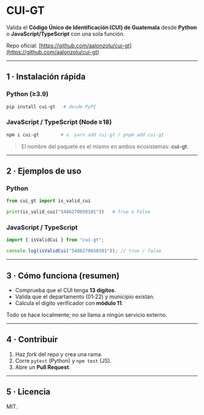 # CUI‑GT

Valida el **Código Único de Identificación (CUI) de Guatemala** desde **Python** o **JavaScript/TypeScript** con una sola función.

Repo oficial: [https://github.com/aalonzolu/cui-gt](https://github.com/aalonzolu/cui-gt)

---

## 1 · Instalación rápida

### Python (≥3.9)

```bash
pip install cui-gt   # desde PyPI
```

### JavaScript / TypeScript (Node ≥18)

```bash
npm i cui-gt        # o  yarn add cui-gt / pnpm add cui-gt
```

> El nombre del paquete es el mismo en ambos ecosistemas: **cui-gt**.

---

## 2 · Ejemplos de uso

### Python

```python
from cui_gt import is_valid_cui

print(is_valid_cui("5486270650101"))   # True o False
```

### JavaScript / TypeScript

```js
import { isValidCui } from "cui-gt";

console.log(isValidCui("5486270650101")); // true / false
```

---

## 3 · Cómo funciona (resumen)

* Comprueba que el CUI tenga **13 dígitos**.
* Valida que el departamento (01‑22) y municipio existan.
* Calcula el dígito verificador con **módulo 11**.

Todo se hace localmente; no se llama a ningún servicio externo.

---

## 4 · Contribuir

1. Haz *fork* del repo y crea una rama.
2. Corre `pytest` (Python) y `npm test` (JS).
3. Abre un **Pull Request**.

---

## 5 · Licencia

MIT.
